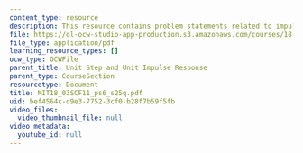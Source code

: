 ```yaml
---
content_type: resource
description: This resource contains problem statements related to impulse response.
file: https://ol-ocw-studio-app-production.s3.amazonaws.com/courses/18-03sc-differential-equations-fall-2011/bef4564cd9e377523cf0b28f7b59f5fb_MIT18_03SCF11_ps6_s25q.pdf
file_type: application/pdf
learning_resource_types: []
ocw_type: OCWFile
parent_title: Unit Step and Unit Impulse Response
parent_type: CourseSection
resourcetype: Document
title: MIT18_03SCF11_ps6_s25q.pdf
uid: bef4564c-d9e3-7752-3cf0-b28f7b59f5fb
video_files:
  video_thumbnail_file: null
video_metadata:
  youtube_id: null
---
```

